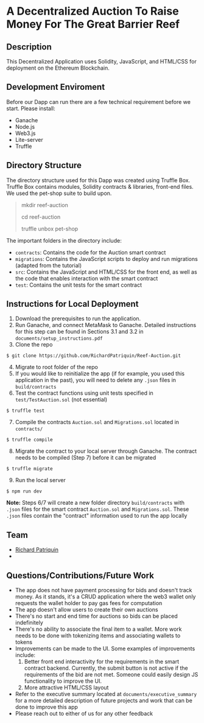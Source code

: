 # A Decentralized Auction To Raise Money For The Great Barrier Reef 
## Description
This Decentralized Application uses Solidity, JavaScript, and HTML/CSS for deployment on the Ethereum Blockchain.

## Development Enviroment
Before our Dapp can run there are a few technical requirement before we start. Please install:
- Ganache
- Node.js
- Web3.js
- Lite-server
- Truffle

## Directory Structure
The directory structure used for this Dapp was created using Truffle Box. Truffle Box contains modules, Solidity contracts & libraries, front-end files. We used the pet-shop suite to build upon.
> mkdir reef-auction
>
> cd reef-auction
>
>truffle unbox pet-shop

The important folders in the directory include:
- `contracts`: Contains the code for the Auction smart contract
- `migrations`: Contains the JavaScript scripts to deploy and run migrations (adapted from the tutorial)
- `src`: Contains the JavaScript and HTML/CSS for the front end, as well as the code that enables interaction with the smart contract
- `test`: Contains the unit tests for the smart contract

## Instructions for Local Deployment
1. Download the prerequisites to run the application. 
2. Run Ganache, and connect MetaMask to Ganache. Detailed instructions for this step can be found in Sections 3.1 and 3.2 in `documents/setup_instructions.pdf`
3. Clone the repo
```
$ git clone https://github.com/RichardPatriquin/Reef-Auction.git
```
4. Migrate to root folder of the repo
5. If you would like to reinitialize the app (if for example, you used this application in the past), you will need to delete any `.json` files in `build/contracts`
6. Test the contract functions using unit tests specified in `test/TestAuction.sol` (not essential)
```
$ truffle test
```
7. Compile the contracts `Auction.sol` and `Migrations.sol` located in `contracts/`
```
$ truffle compile
```
8. Migrate the contract to your local server through Ganache. The contract needs to be compiled (Step 7) before it can be migrated
```
$ truffle migrate
```
9. Run the local server
```
$ npm run dev
```

**Note:** Steps 6/7 will create a new folder directory `build/contracts` with `.json` files for the smart contract `Auction.sol` and `Migrations.sol`. These `.json` files contain the "contract" information used to run the app locally

## Team
- [Richard Patriquin](https://github.com/RichardPatriquin)
-

## Questions/Contributions/Future Work
- The app does not have payment processing for bids and doesn't track money. As it stands, it's a CRUD application where the web3 wallet only requests the wallet holder to pay gas fees for computation
- The app doesn't allow users to create their own auctions
- There's no start and end time for auctions so bids can be placed indefinitely
- There's no ability to associate the final item to a wallet. More work needs to be done with tokenizing items and associating wallets to tokens
- Improvements can be made to the UI. Some examples of improvements include:
  1. Better front end interactivity for the requirements in the smart contract backend. Currently, the submit button is not active if the requirements of the bid are not met. Someone could easily design JS functionality to improve the UI.
  2. More attractive HTML/CSS layout
- Refer to the executive summary located at `documents/executive_summary` for a more detailed description of future projects and work that can be done to improve this app
- Please reach out to either of us for any other feedback
